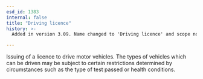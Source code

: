 ```yaml
---
esd_id: 1383
internal: false
title: "Driving licence"
history: >-
  Added in version 3.09. Name changed to 'Driving licence' and scope notes updated in version 4.00.

---
```


Issuing of a licence to drive motor vehicles.  The types of vehicles which can be driven may be subject to certain restrictions determined by circumstances such as the type of test passed or health conditions. 

